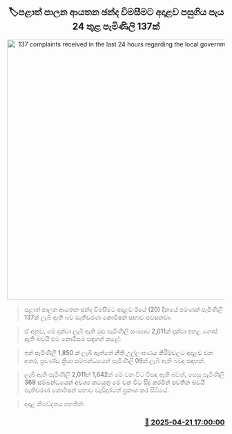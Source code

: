 <p align='center'><b><h2 align='center' title='137 complaints received in the last 24 hours regarding the local government elections'>🏷පළාත් පාලන ආයතන ඡන්ද විමසීමට අදාළව පසුගිය පැය 24 තුළ පැමිණිලි 137ක්</h2></b></p>
<p align='center'><img src='https://helakuru.sgp1.cdn.digitaloceanspaces.com/esana/images/lib/local-gov-election-com.jpg' width='600' alt='137 complaints received in the last 24 hours regarding the local government elections'></p>

> පළාත් පාලන ආයතන ඡන්ද විමසීමට අදාළව ඊයේ (20) දිනයේ පමණක් පැමිණිලි 137ක් ලැබී ඇති බව මැතිවරණ කොමිෂන් සභාව පවසනවා.

> ඒ අනුව, මේ දක්වා ලැබී ඇති මුළු පැමිණිලි සංඛ්‍යාව 2,011ක් දක්වා ඉහළ ගොස් ඇති බවයි එම කොමිසම සඳහන් කළේ.

> ඉන් පැමිණිලි 1,850 ක් ලැබී ඇත්තේ නීති උල්ලංඝණය කිරීම්වලට අදාළව වන අතර, ප්‍රචණ්ඩ ක්‍රියා සම්බන්ධයෙන් පැමිණිලි 09ක් ලැබී ඇති බවද සඳහන්.

> ලැබී ඇති පැමිණිලි 2,011න් 1,642ක් මේ වන විට විසඳා ඇති බවත්, සෙසු පැමිණිලි 369 සම්බන්ධයෙන් අවශ්‍ය කටයුතු මේ වන විට සිදු කරමින් පවතින බවයි මැතිවරණ කොමිෂන් සභාව වැඩිදුරටත් ප්‍රකාශ කර සිටියේ.

> ‍අදාළ නිවේදනය පහතින්.



<h3 align='right'><a href='https://www.helakuru.lk/esana/p/109389/'>📅 2025-04-21 17:00:00</a></h3>
